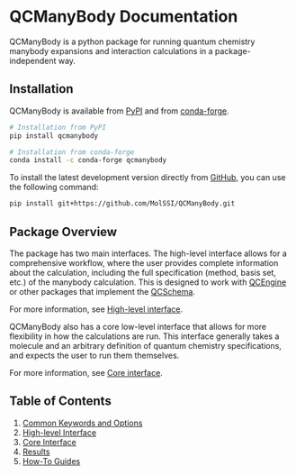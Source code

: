 # QCManyBody Documentation

QCManyBody is a python package for running quantum chemistry manybody expansions and interaction calculations in a
package-independent way.

## Installation

QCManyBody is available from [PyPI](https://pypi.org/project/qcmanybody) and from
[conda-forge](https://anaconda.org/conda-forge/qcmanybody).

```bash
# Installation from PyPI
pip install qcmanybody

# Installation from conda-forge
conda install -c conda-forge qcmanybody
```

To install the latest development version directly from
[GitHub](https://github.com/MolSSI/QCManyBody), you can use the following command:

```bash
pip install git+https://github.com/MolSSI/QCManyBody.git
```

## Package Overview

The package has two main interfaces. The high-level interface allows for a comprehensive workflow, where the user
provides complete information about the calculation, including the full specification (method, basis set, etc.) of the
manybody calculation. This is designed to work with [QCEngine](https://github.com/MolSSI/QCEngine) or other packages
that implement the [QCSchema](https://github.com/MolSSI/QCSchema).

For more information, see [High-level interface](high-level-interface.md).

QCManyBody also has a core low-level interface that allows for more flexibility in how the calculations are run. This
interface generally takes a molecule and an arbitrary definition of quantum chemistry specifications, and expects
the user to run them themselves.

For more information, see [Core interface](core-interface.md).

## Table of Contents

1. [Common Keywords and Options](keywords.md)
2. [High-level Interface](high-level-interface.md)
3. [Core Interface](core-interface.md)
4. [Results](results.md)
5. [How-To Guides](how-to-guides.md)